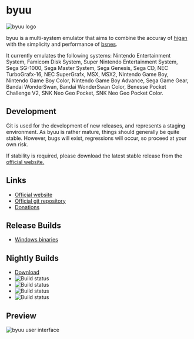 byuu
====

![byuu logo](https://byuu.org/images/byuu/github/byuu-logo-small.png)

byuu is a multi-system emulator that aims to combine the accuray of
[higan](https://byuu.org/higan) with the simplicity and performance of
[bsnes](https://byuu.org/bsnes).

It currently emulates the following systems: Nintendo Entertainment System,
Famicom Disk System, Super Nintendo Entertainment System, Sega SG-1000, Sega
Master System, Sega Genesis, Sega CD, NEC TurboGrafx-16, NEC SuperGrafx, MSX,
MSX2, Nintendo Game Boy, Nintendo Game Boy Color, Nintendo Game Boy Advance,
Sega Game Gear, Bandai WonderSwan, Bandai WonderSwan Color, Benesse Pocket
Challenge V2, SNK Neo Geo Pocket, SNK Neo Geo Pocket Color.

Development
-----------

Git is used for the development of new releases, and represents a staging
environment. As byuu is rather mature, things should generally be quite stable.
However, bugs will exist, regressions will occur, so proceed at your own risk.

If stability is required, please download the latest stable release from the
[official website.](https://byuu.org/byuu)

Links
-----

  - [Official website](https://byuu.org/byuu)
  - [Official git repository](https://github.com/byuu/byuu)
  - [Donations](https://patreon.com/byuu)

Release Builds
--------------

  - [Windows binaries](https://byuu.itch.io/byuu)

Nightly Builds
--------------

  - [Download](https://cirrus-ci.com/github/byuu/byuu/master)
  - ![Build status](https://api.cirrus-ci.com/github/byuu/byuu.svg?task=windows-x86_64-binaries)
  - ![Build status](https://api.cirrus-ci.com/github/byuu/byuu.svg?task=macOS-x86_64-binaries)
  - ![Build status](https://api.cirrus-ci.com/github/byuu/byuu.svg?task=linux-x86_64-binaries)
  - ![Build status](https://api.cirrus-ci.com/github/byuu/byuu.svg?task=freebsd-x86_64-binaries)

Preview
-------

![byuu user interface](https://byuu.org/images/byuu/github/byuu-preview.png)
